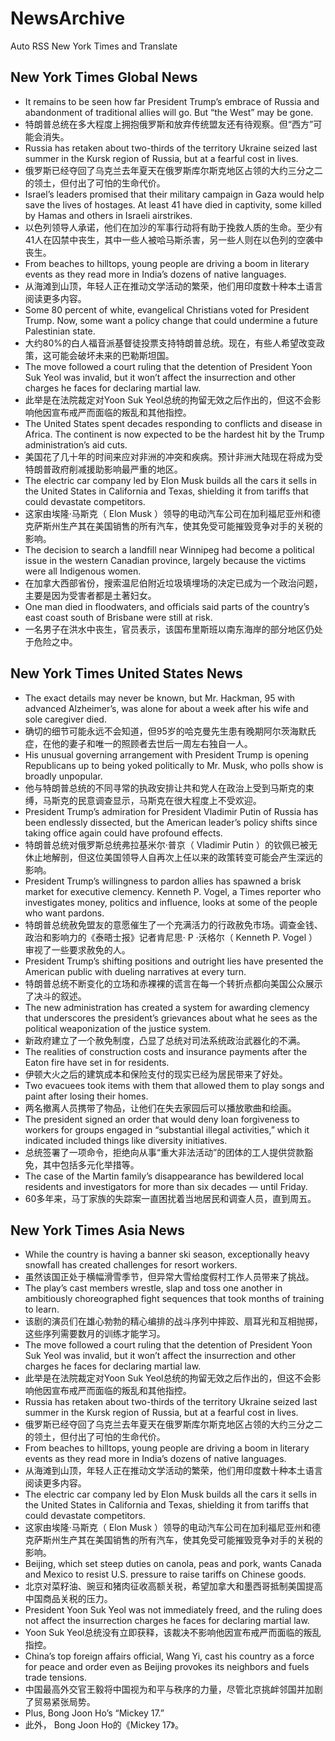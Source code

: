 # NewsArchive
Auto RSS New York Times and Translate

## New York Times Global News
* It remains to be seen how far President Trump’s embrace of Russia and abandonment of traditional allies will go. But “the West” may be gone.
* 特朗普总统在多大程度上拥抱俄罗斯和放弃传统盟友还有待观察。但“西方”可能会消失。
* Russia has retaken about two-thirds of the territory Ukraine seized last summer in the Kursk region of Russia, but at a fearful cost in lives.
* 俄罗斯已经夺回了乌克兰去年夏天在俄罗斯库尔斯克地区占领的大约三分之二的领土，但付出了可怕的生命代价。
* Israel’s leaders promised that their military campaign in Gaza would help save the lives of hostages. At least 41 have died in captivity, some killed by Hamas and others in Israeli airstrikes.
* 以色列领导人承诺，他们在加沙的军事行动将有助于挽救人质的生命。至少有41人在囚禁中丧生，其中一些人被哈马斯杀害，另一些人则在以色列的空袭中丧生。
* From beaches to hilltops, young people are driving a boom in literary events as they read more in India’s dozens of native languages.
* 从海滩到山顶，年轻人正在推动文学活动的繁荣，他们用印度数十种本土语言阅读更多内容。
* Some 80 percent of white, evangelical Christians voted for President Trump. Now, some want a policy change that could undermine a future Palestinian state.
* 大约80%的白人福音派基督徒投票支持特朗普总统。现在，有些人希望改变政策，这可能会破坏未来的巴勒斯坦国。
* The move followed a court ruling that the detention of President Yoon Suk Yeol was invalid, but it won’t affect the insurrection and other charges he faces for declaring martial law.
* 此举是在法院裁定对Yoon Suk Yeol总统的拘留无效之后作出的，但这不会影响他因宣布戒严而面临的叛乱和其他指控。
* The United States spent decades responding to conflicts and disease in Africa. The continent is now expected to be the hardest hit by the Trump administration’s aid cuts.
* 美国花了几十年的时间来应对非洲的冲突和疾病。预计非洲大陆现在将成为受特朗普政府削减援助影响最严重的地区。
* The electric car company led by Elon Musk builds all the cars it sells in the United States in California and Texas, shielding it from tariffs that could devastate competitors.
* 这家由埃隆·马斯克（ Elon Musk ）领导的电动汽车公司在加利福尼亚州和德克萨斯州生产其在美国销售的所有汽车，使其免受可能摧毁竞争对手的关税的影响。
* The decision to search a landfill near Winnipeg had become a political issue in the western Canadian province, largely because the victims were all Indigenous women.
* 在加拿大西部省份，搜索温尼伯附近垃圾填埋场的决定已成为一个政治问题，主要是因为受害者都是土著妇女。
* One man died in floodwaters, and officials said parts of the country’s east coast south of Brisbane were still at risk.
* 一名男子在洪水中丧生，官员表示，该国布里斯班以南东海岸的部分地区仍处于危险之中。

## New York Times United States News
* The exact details may never be known, but Mr. Hackman, 95 with advanced Alzheimer’s, was alone for about a week after his wife and sole caregiver died.
* 确切的细节可能永远不会知道，但95岁的哈克曼先生患有晚期阿尔茨海默氏症，在他的妻子和唯一的照顾者去世后一周左右独自一人。
* His unusual governing arrangement with President Trump is opening Republicans up to being yoked politically to Mr. Musk, who polls show is broadly unpopular.
* 他与特朗普总统的不同寻常的执政安排让共和党人在政治上受到马斯克的束缚，马斯克的民意调查显示，马斯克在很大程度上不受欢迎。
* President Trump’s admiration for President Vladimir Putin of Russia has been endlessly dissected, but the American leader’s policy shifts since taking office again could have profound effects.
* 特朗普总统对俄罗斯总统弗拉基米尔·普京（ Vladimir Putin ）的钦佩已被无休止地解剖，但这位美国领导人自再次上任以来的政策转变可能会产生深远的影响。
* President Trump’s willingness to pardon allies has spawned a brisk market for executive clemency. Kenneth P. Vogel, a Times reporter who investigates money, politics and influence, looks at some of the people who want pardons.
* 特朗普总统赦免盟友的意愿催生了一个充满活力的行政赦免市场。调查金钱、政治和影响力的《泰晤士报》记者肯尼思· P ·沃格尔（ Kenneth P. Vogel ）审视了一些要求赦免的人。
* President Trump’s shifting positions and outright lies have presented the American public with dueling narratives at every turn.
* 特朗普总统不断变化的立场和赤裸裸的谎言在每一个转折点都向美国公众展示了决斗的叙述。
* The new administration has created a system for awarding clemency that underscores the president’s grievances about what he sees as the political weaponization of the justice system.
* 新政府建立了一个赦免制度，凸显了总统对司法系统政治武器化的不满。
* The realities of construction costs and insurance payments after the Eaton fire have set in for residents.
* 伊顿大火之后的建筑成本和保险支付的现实已经为居民带来了好处。
* Two evacuees took items with them that allowed them to play songs and paint after losing their homes.
* 两名撤离人员携带了物品，让他们在失去家园后可以播放歌曲和绘画。
* The president signed an order that would deny loan forgiveness to workers for groups engaged in “substantial illegal activities,” which it indicated included things like diversity initiatives.
* 总统签署了一项命令，拒绝向从事“重大非法活动”的团体的工人提供贷款豁免，其中包括多元化举措等。
* The case of the Martin family’s disappearance has bewildered local residents and investigators for more than six decades — until Friday.
* 60多年来，马丁家族的失踪案一直困扰着当地居民和调查人员，直到周五。

## New York Times Asia News
* While the country is having a banner ski season, exceptionally heavy snowfall has created challenges for resort workers.
* 虽然该国正处于横幅滑雪季节，但异常大雪给度假村工作人员带来了挑战。
* The play’s cast members wrestle, slap and toss one another in ambitiously choreographed fight sequences that took months of training to learn.
* 该剧的演员们在雄心勃勃的精心编排的战斗序列中摔跤、扇耳光和互相抛掷，这些序列需要数月的训练才能学习。
* The move followed a court ruling that the detention of President Yoon Suk Yeol was invalid, but it won’t affect the insurrection and other charges he faces for declaring martial law.
* 此举是在法院裁定对Yoon Suk Yeol总统的拘留无效之后作出的，但这不会影响他因宣布戒严而面临的叛乱和其他指控。
* Russia has retaken about two-thirds of the territory Ukraine seized last summer in the Kursk region of Russia, but at a fearful cost in lives.
* 俄罗斯已经夺回了乌克兰去年夏天在俄罗斯库尔斯克地区占领的大约三分之二的领土，但付出了可怕的生命代价。
* From beaches to hilltops, young people are driving a boom in literary events as they read more in India’s dozens of native languages.
* 从海滩到山顶，年轻人正在推动文学活动的繁荣，他们用印度数十种本土语言阅读更多内容。
* The electric car company led by Elon Musk builds all the cars it sells in the United States in California and Texas, shielding it from tariffs that could devastate competitors.
* 这家由埃隆·马斯克（ Elon Musk ）领导的电动汽车公司在加利福尼亚州和德克萨斯州生产其在美国销售的所有汽车，使其免受可能摧毁竞争对手的关税的影响。
* Beijing, which set steep duties on canola, peas and pork, wants Canada and Mexico to resist U.S. pressure to raise tariffs on Chinese goods.
* 北京对菜籽油、豌豆和猪肉征收高额关税，希望加拿大和墨西哥抵制美国提高中国商品关税的压力。
* President Yoon Suk Yeol was not immediately freed, and the ruling does not affect the insurrection charges he faces for declaring martial law.
* Yoon Suk Yeol总统没有立即获释，该裁决不影响他因宣布戒严而面临的叛乱指控。
* China’s top foreign affairs official, Wang Yi, cast his country as a force for peace and order even as Beijing provokes its neighbors and fuels trade tensions.
* 中国最高外交官王毅将中国视为和平与秩序的力量，尽管北京挑衅邻国并加剧了贸易紧张局势。
* Plus, Bong Joon Ho’s “Mickey 17.”
* 此外， Bong Joon Ho的《Mickey 17》。

